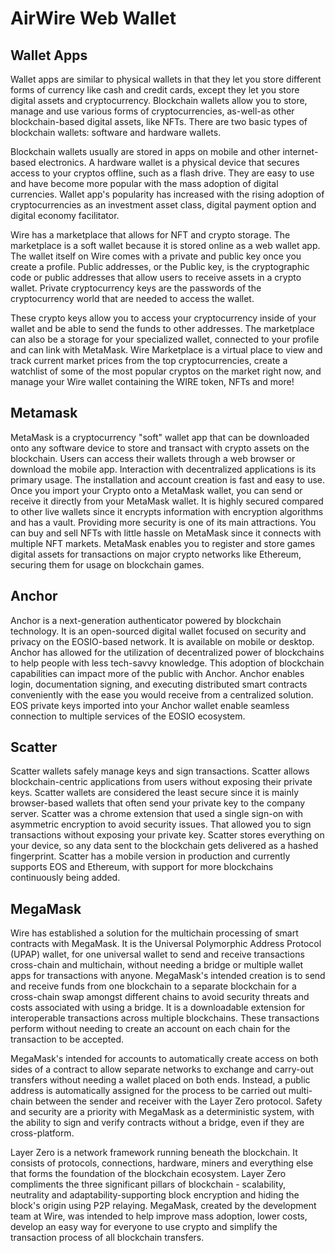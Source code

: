 # AirWire Web Wallet

## Wallet Apps

Wallet apps are similar to physical wallets in that they let you store different forms of currency like cash and credit cards, except they let you store digital assets and cryptocurrency. Blockchain wallets allow you to store, manage and use various forms of cryptocurrencies, as-well-as other blockchain-based digital assets, like NFTs. There are two basic types of blockchain wallets: software and hardware wallets.

Blockchain wallets usually are stored in apps on mobile and other internet-based electronics. A hardware wallet is a physical device that secures access to your cryptos offline, such as a flash drive. They are easy to use and have become more popular with the mass adoption of digital currencies. Wallet app's popularity has increased with the rising adoption of cryptocurrencies as an investment asset class, digital payment option and digital economy facilitator. 

Wire has a marketplace that allows for NFT and crypto storage. The marketplace is a soft wallet because it is stored online as a web wallet app. The wallet itself on Wire comes with a private and public key once you create a profile. Public addresses, or the Public key, is the cryptographic code or public addresses that allow users to receive assets in a crypto wallet. Private cryptocurrency keys are the passwords of the cryptocurrency world that are needed to access the wallet. 
 
These crypto keys allow you to access your cryptocurrency inside of your wallet and be able to send the funds to other addresses. The marketplace can also be a storage for your specialized wallet, connected to your profile and can link with MetaMask. Wire Marketplace is a virtual place to view and track current market prices from the top cryptocurrencies, create a watchlist of some of the most popular cryptos on the market right now, and manage your Wire wallet containing the WIRE token, NFTs and more!

## Metamask

MetaMask is a cryptocurrency "soft" wallet app that can be downloaded onto any software device to store and transact with crypto assets on the blockchain. Users can access their wallets through a web browser or download the mobile app. Interaction with decentralized applications is its primary usage. The installation and account creation is fast and easy to use. Once you import your Crypto onto a MetaMask wallet, you can send or receive it directly from your MetaMask wallet. It is highly secured compared to other live wallets since it encrypts information with encryption algorithms and has a vault. Providing more security is one of its main attractions. You can buy and sell NFTs with little hassle on MetaMask since it connects with multiple NFT markets. MetaMask enables you to register and store games digital assets for transactions on major crypto networks like Ethereum, securing them for usage on blockchain games.     

## Anchor

Anchor is a next-generation authenticator powered by blockchain technology. It is an open-sourced digital wallet focused on security and privacy on the EOSIO-based network. It is available on mobile or desktop. Anchor has allowed for the utilization of decentralized power of blockchains to help people with less tech-savvy knowledge. This adoption of blockchain capabilities can impact more of the public with Anchor. Anchor enables login, documentation signing, and executing distributed smart contracts conveniently with the ease you would receive from a centralized solution. EOS private keys imported into your Anchor wallet enable seamless connection to multiple services of the EOSIO ecosystem.  

## Scatter

Scatter wallets safely manage keys and sign transactions. Scatter allows blockchain-centric applications from users without exposing their private keys. Scatter wallets are considered the least secure since it is mainly browser-based wallets that often send your private key to the company server. Scatter was a chrome extension that used a single sign-on with asymmetric encryption to avoid security issues. That allowed you to sign transactions without exposing your private key. Scatter stores everything on your device, so any data sent to the blockchain gets delivered as a hashed fingerprint. Scatter has a mobile version in production and currently supports EOS and Ethereum, with support for more blockchains continuously being added.

## MegaMask

Wire has established a solution for the multichain processing of smart contracts with MegaMask. It is the Universal Polymorphic Address Protocol (UPAP) wallet, for one universal wallet to send and receive transactions cross-chain and multichain, without needing a bridge or multiple wallet apps for transactions with anyone. MegaMask's intended creation is to send and receive funds from one blockchain to a separate blockchain for a cross-chain swap amongst different chains to avoid security threats and costs associated with using a bridge. It is a downloadable extension for interoperable transactions across multiple blockchains. These transactions perform without needing to create an account on each chain for the transaction to be accepted. 

MegaMask's intended for accounts to automatically create access on both sides of a contract to allow separate networks to exchange and carry-out transfers without needing a wallet placed on both ends. Instead, a public address is automatically assigned for the process to be carried out multi-chain between the sender and receiver with the Layer Zero protocol. Safety and security are a priority with MegaMask as a deterministic system, with the ability to sign and verify contracts without a bridge, even if they are cross-platform.

Layer Zero is a network framework running beneath the blockchain. It consists of protocols, connections, hardware, miners and everything else that forms the foundation of the blockchain ecosystem. Layer Zero compliments the three significant pillars of blockchain - scalability, neutrality and adaptability-supporting block encryption and hiding the block's origin using P2P relaying. MegaMask, created by the development team at Wire, was intended to help improve mass adoption, lower costs, develop an easy way for everyone to use crypto and simplify the transaction process of all blockchain transfers. 


